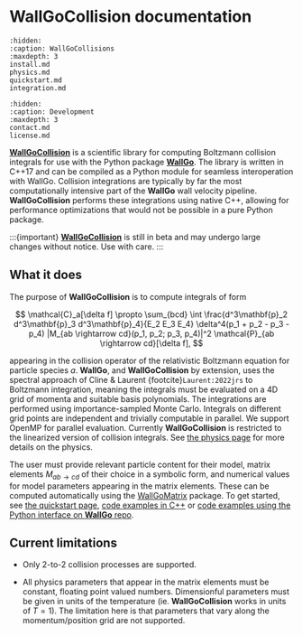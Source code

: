 # WallGoCollision documentation

```{toctree}
:hidden:
:caption: WallGoCollisions
:maxdepth: 3
install.md
physics.md
quickstart.md
integration.md
```

```{toctree}
:hidden:
:caption: Development
:maxdepth: 3
contact.md
license.md
```

[**WallGoCollision**](https://github.com/Wall-Go/WallGoCollision) is a scientific library for computing Boltzmann collision integrals for use with the Python package [**WallGo**](https://wallgo.readthedocs.io). The library is written in C++17 and can be compiled as a Python module for seamless interoperation with WallGo. Collision integrations are typically by far the most computationally intensive part of the **WallGo** wall velocity pipeline. **WallGoCollision** performs these integrations using native C++, allowing for performance optimizations that would not be possible in a pure Python package.

:::{important}
[**WallGoCollision**](https://github.com/Wall-Go/WallGoCollision) is still in beta and may undergo large changes without notice. Use with care.
:::

## What it does

The purpose of **WallGoCollision** is to compute integrals of form

$$
\mathcal{C}_a[\delta f] \propto \sum_{bcd} \int \frac{d^3\mathbf{p}_2 d^3\mathbf{p}_3 d^3\mathbf{p}_4}{E_2 E_3 E_4} \delta^4(p_1 + p_2 - p_3 - p_4) |M_{ab \rightarrow cd}(p_1, p_2; p_3, p_4)|^2 \mathcal{P}_{ab \rightarrow cd}[\delta f],
$$

appearing in the collision operator of the relativistic Boltzmann equation for particle species $a$. **WallGo**, and **WallGoCollision** by extension, uses the spectral approach of Cline & Laurent {footcite}`Laurent:2022jrs` to Boltzmann integration, meaning the integrals must be evaluated on a 4D grid of momenta and suitable basis polynomials. The integrations are performed using importance-sampled Monte Carlo. Integrals on different grid points are independent and trivially computable in parallel. We support OpenMP for parallel evaluation. Currently **WallGoCollision** is restricted to the linearized version of collision integrals. See [the physics page](./physics.md) for more details on the physics.

The user must provide relevant particle content for their model, matrix elements $M_{ab \rightarrow cd}$ of their choice in a symbolic form, and numerical values for model parameters appearing in the matrix elements. These
can be computed automatically using the [WallGoMatrix](https://github.com/Wall-Go/WallGoMatrix) package. To get started, see [the quickstart page](./quickstart.md), [code examples in C++](https://github.com/Wall-Go/WallGoCollision/tree/main/examples) or [code examples using the Python interface on **WallGo** repo](https://github.com/Wall-Go/WallGo/tree/main/Models).


## Current limitations

- Only 2-to-2 collision processes are supported.

- All physics parameters that appear in the matrix elements must be constant, floating point valued numbers. Dimensionful parameters must be given in units of the temperature (ie. **WallGoCollision** works in units of $T=1$). The limitation here is that parameters that vary along the momentum/position grid are not supported. 
